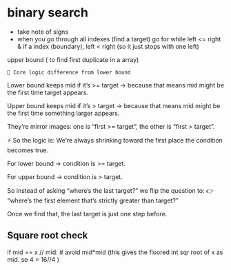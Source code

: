 # binary search
 - take note of signs
 - when you go through all indexes (find a target) go for while left <= right & if a index (boundary), left < right (so it just stops with one left)

upper bound ( to find first duplicate in a array)

    🧩 Core logic difference from lower bound

Lower bound keeps mid if it’s >= target → because that means mid might be the first time target appears.

Upper bound keeps mid if it’s > target → because that means mid might be the first time something larger appears.

They’re mirror images: one is “first >= target”, the other is “first > target”.

⚡ So the logic is:
We’re always shrinking toward the first place the condition becomes true.

For lower bound → condition is >= target.

For upper bound → condition is > target.

So instead of asking “where’s the last target?” we flip the question to:
👉 “where’s the first element that’s strictly greater than target?”

Once we find that, the last target is just one step before.


## Square root check

if mid == x // mid:  # avoid mid*mid  (this gives the floored int sqr root of x as mid. so 4 = 16//4 )
